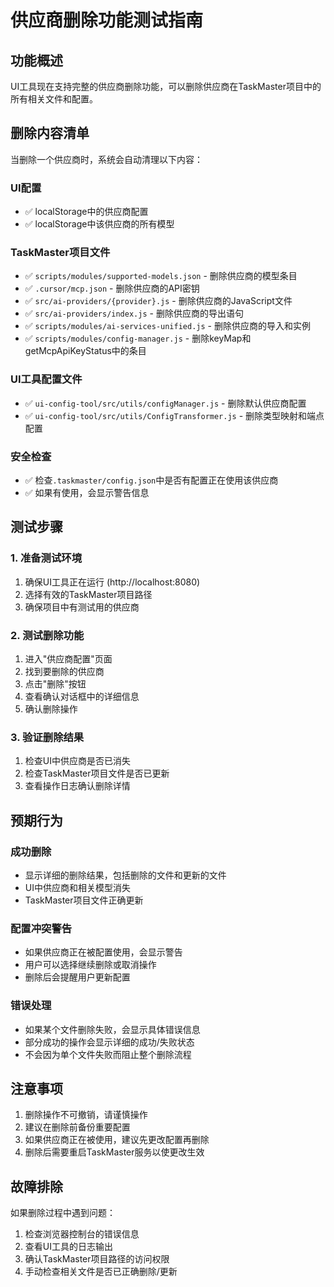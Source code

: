 # 供应商删除功能测试指南

## 功能概述
UI工具现在支持完整的供应商删除功能，可以删除供应商在TaskMaster项目中的所有相关文件和配置。

## 删除内容清单
当删除一个供应商时，系统会自动清理以下内容：

### UI配置
- ✅ localStorage中的供应商配置
- ✅ localStorage中该供应商的所有模型

### TaskMaster项目文件
- ✅ `scripts/modules/supported-models.json` - 删除供应商的模型条目
- ✅ `.cursor/mcp.json` - 删除供应商的API密钥
- ✅ `src/ai-providers/{provider}.js` - 删除供应商的JavaScript文件
- ✅ `src/ai-providers/index.js` - 删除供应商的导出语句
- ✅ `scripts/modules/ai-services-unified.js` - 删除供应商的导入和实例
- ✅ `scripts/modules/config-manager.js` - 删除keyMap和getMcpApiKeyStatus中的条目

### UI工具配置文件
- ✅ `ui-config-tool/src/utils/configManager.js` - 删除默认供应商配置
- ✅ `ui-config-tool/src/utils/ConfigTransformer.js` - 删除类型映射和端点配置

### 安全检查
- ✅ 检查`.taskmaster/config.json`中是否有配置正在使用该供应商
- ✅ 如果有使用，会显示警告信息

## 测试步骤

### 1. 准备测试环境
1. 确保UI工具正在运行 (http://localhost:8080)
2. 选择有效的TaskMaster项目路径
3. 确保项目中有测试用的供应商

### 2. 测试删除功能
1. 进入"供应商配置"页面
2. 找到要删除的供应商
3. 点击"删除"按钮
4. 查看确认对话框中的详细信息
5. 确认删除操作

### 3. 验证删除结果
1. 检查UI中供应商是否已消失
2. 检查TaskMaster项目文件是否已更新
3. 查看操作日志确认删除详情

## 预期行为

### 成功删除
- 显示详细的删除结果，包括删除的文件和更新的文件
- UI中供应商和相关模型消失
- TaskMaster项目文件正确更新

### 配置冲突警告
- 如果供应商正在被配置使用，会显示警告
- 用户可以选择继续删除或取消操作
- 删除后会提醒用户更新配置

### 错误处理
- 如果某个文件删除失败，会显示具体错误信息
- 部分成功的操作会显示详细的成功/失败状态
- 不会因为单个文件失败而阻止整个删除流程

## 注意事项
1. 删除操作不可撤销，请谨慎操作
2. 建议在删除前备份重要配置
3. 如果供应商正在被使用，建议先更改配置再删除
4. 删除后需要重启TaskMaster服务以使更改生效

## 故障排除
如果删除过程中遇到问题：
1. 检查浏览器控制台的错误信息
2. 查看UI工具的日志输出
3. 确认TaskMaster项目路径的访问权限
4. 手动检查相关文件是否已正确删除/更新
